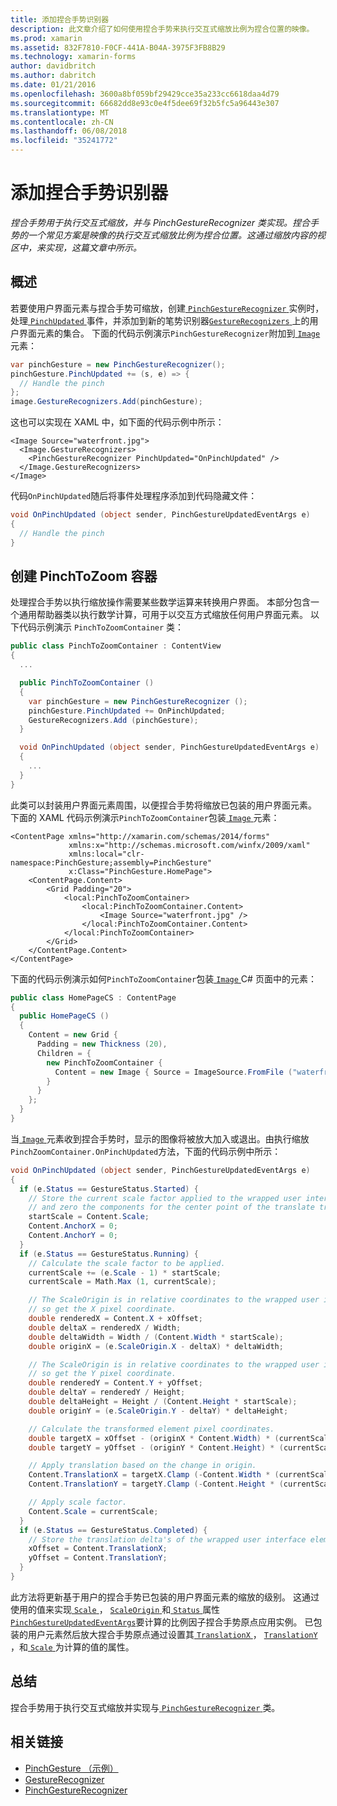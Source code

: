 ```yaml
---
title: 添加捏合手势识别器
description: 此文章介绍了如何使用捏合手势来执行交互式缩放比例为捏合位置的映像。
ms.prod: xamarin
ms.assetid: 832F7810-F0CF-441A-B04A-3975F3FB8B29
ms.technology: xamarin-forms
author: davidbritch
ms.author: dabritch
ms.date: 01/21/2016
ms.openlocfilehash: 3600a8bf059bf29429cce35a233cc6618daa4d79
ms.sourcegitcommit: 66682dd8e93c0e4f5dee69f32b5fc5a96443e307
ms.translationtype: MT
ms.contentlocale: zh-CN
ms.lasthandoff: 06/08/2018
ms.locfileid: "35241772"
---
```

# <a name="adding-a-pinch-gesture-recognizer"></a>添加捏合手势识别器

_捏合手势用于执行交互式缩放，并与 PinchGestureRecognizer 类实现。捏合手势的一个常见方案是映像的执行交互式缩放比例为捏合位置。这通过缩放内容的视区中，来实现，这篇文章中所示。_

## <a name="overview"></a>概述

若要使用户界面元素与捏合手势可缩放，创建[ `PinchGestureRecognizer` ](https://developer.xamarin.com/api/type/Xamarin.Forms.PinchGestureRecognizer/)实例时，处理[ `PinchUpdated` ](https://developer.xamarin.com/api/event/Xamarin.Forms.PinchGestureRecognizer.PinchUpdated/)事件，并添加到新的笔势识别器[`GestureRecognizers` ](https://developer.xamarin.com/api/property/Xamarin.Forms.View.GestureRecognizers/)上的用户界面元素的集合。 下面的代码示例演示`PinchGestureRecognizer`附加到[ `Image` ](https://developer.xamarin.com/api/type/Xamarin.Forms.Image/)元素：

```csharp
var pinchGesture = new PinchGestureRecognizer();
pinchGesture.PinchUpdated += (s, e) => {
  // Handle the pinch
};
image.GestureRecognizers.Add(pinchGesture);
```

这也可以实现在 XAML 中，如下面的代码示例中所示：

```xaml
<Image Source="waterfront.jpg">
  <Image.GestureRecognizers>
    <PinchGestureRecognizer PinchUpdated="OnPinchUpdated" />
  </Image.GestureRecognizers>
</Image>
```

代码`OnPinchUpdated`随后将事件处理程序添加到代码隐藏文件：

```csharp
void OnPinchUpdated (object sender, PinchGestureUpdatedEventArgs e)
{
  // Handle the pinch
}
```

## <a name="creating-a-pinchtozoom-container"></a>创建 PinchToZoom 容器

处理捏合手势以执行缩放操作需要某些数学运算来转换用户界面。 本部分包含一个通用帮助器类以执行数学计算，可用于以交互方式缩放任何用户界面元素。 以下代码示例演示 `PinchToZoomContainer` 类：

```csharp
public class PinchToZoomContainer : ContentView
{
  ...

  public PinchToZoomContainer ()
  {
    var pinchGesture = new PinchGestureRecognizer ();
    pinchGesture.PinchUpdated += OnPinchUpdated;
    GestureRecognizers.Add (pinchGesture);
  }

  void OnPinchUpdated (object sender, PinchGestureUpdatedEventArgs e)
  {
    ...
  }
}
```

此类可以封装用户界面元素周围，以便捏合手势将缩放已包装的用户界面元素。 下面的 XAML 代码示例演示`PinchToZoomContainer`包装[ `Image` ](https://developer.xamarin.com/api/type/Xamarin.Forms.Image/)元素：

```xaml
<ContentPage xmlns="http://xamarin.com/schemas/2014/forms"
             xmlns:x="http://schemas.microsoft.com/winfx/2009/xaml"
             xmlns:local="clr-namespace:PinchGesture;assembly=PinchGesture"
             x:Class="PinchGesture.HomePage">
    <ContentPage.Content>
        <Grid Padding="20">
            <local:PinchToZoomContainer>
                <local:PinchToZoomContainer.Content>
                    <Image Source="waterfront.jpg" />
                </local:PinchToZoomContainer.Content>
            </local:PinchToZoomContainer>
        </Grid>
    </ContentPage.Content>
</ContentPage>
```

下面的代码示例演示如何`PinchToZoomContainer`包装[ `Image` ](https://developer.xamarin.com/api/type/Xamarin.Forms.Image/) C# 页面中的元素：

```csharp
public class HomePageCS : ContentPage
{
  public HomePageCS ()
  {
    Content = new Grid {
      Padding = new Thickness (20),
      Children = {
        new PinchToZoomContainer {
          Content = new Image { Source = ImageSource.FromFile ("waterfront.jpg") }
        }
      }
    };
  }
}
```

当[ `Image` ](https://developer.xamarin.com/api/type/Xamarin.Forms.Image/)元素收到捏合手势时，显示的图像将被放大加入或退出。由执行缩放`PinchZoomContainer.OnPinchUpdated`方法，下面的代码示例中所示：

```csharp
void OnPinchUpdated (object sender, PinchGestureUpdatedEventArgs e)
{
  if (e.Status == GestureStatus.Started) {
    // Store the current scale factor applied to the wrapped user interface element,
    // and zero the components for the center point of the translate transform.
    startScale = Content.Scale;
    Content.AnchorX = 0;
    Content.AnchorY = 0;
  }
  if (e.Status == GestureStatus.Running) {
    // Calculate the scale factor to be applied.
    currentScale += (e.Scale - 1) * startScale;
    currentScale = Math.Max (1, currentScale);

    // The ScaleOrigin is in relative coordinates to the wrapped user interface element,
    // so get the X pixel coordinate.
    double renderedX = Content.X + xOffset;
    double deltaX = renderedX / Width;
    double deltaWidth = Width / (Content.Width * startScale);
    double originX = (e.ScaleOrigin.X - deltaX) * deltaWidth;

    // The ScaleOrigin is in relative coordinates to the wrapped user interface element,
    // so get the Y pixel coordinate.
    double renderedY = Content.Y + yOffset;
    double deltaY = renderedY / Height;
    double deltaHeight = Height / (Content.Height * startScale);
    double originY = (e.ScaleOrigin.Y - deltaY) * deltaHeight;

    // Calculate the transformed element pixel coordinates.
    double targetX = xOffset - (originX * Content.Width) * (currentScale - startScale);
    double targetY = yOffset - (originY * Content.Height) * (currentScale - startScale);

    // Apply translation based on the change in origin.
    Content.TranslationX = targetX.Clamp (-Content.Width * (currentScale - 1), 0);
    Content.TranslationY = targetY.Clamp (-Content.Height * (currentScale - 1), 0);

    // Apply scale factor.
    Content.Scale = currentScale;
  }
  if (e.Status == GestureStatus.Completed) {
    // Store the translation delta's of the wrapped user interface element.
    xOffset = Content.TranslationX;
    yOffset = Content.TranslationY;
  }
}
```

此方法将更新基于用户的捏合手势已包装的用户界面元素的缩放的级别。 这通过使用的值来实现[ `Scale` ](https://developer.xamarin.com/api/property/Xamarin.Forms.PinchGestureUpdatedEventArgs.Scale/)， [ `ScaleOrigin` ](https://developer.xamarin.com/api/property/Xamarin.Forms.PinchGestureUpdatedEventArgs.ScaleOrigin/)和[ `Status` ](https://developer.xamarin.com/api/property/Xamarin.Forms.PinchGestureUpdatedEventArgs.Status/)属性[ `PinchGestureUpdatedEventArgs`](https://developer.xamarin.com/api/type/Xamarin.Forms.PinchGestureUpdatedEventArgs/)要计算的比例因子捏合手势原点应用实例。 已包装的用户元素然后放大捏合手势原点通过设置其[ `TranslationX` ](https://developer.xamarin.com/api/property/Xamarin.Forms.VisualElement.TranslationX/)， [ `TranslationY` ](https://developer.xamarin.com/api/property/Xamarin.Forms.VisualElement.TranslationY/)，和[ `Scale` ](https://developer.xamarin.com/api/property/Xamarin.Forms.VisualElement.Scale/)为计算的值的属性。

## <a name="summary"></a>总结

捏合手势用于执行交互式缩放并实现与[ `PinchGestureRecognizer` ](https://developer.xamarin.com/api/type/Xamarin.Forms.PinchGestureRecognizer/)类。


## <a name="related-links"></a>相关链接

- [PinchGesture （示例）](https://developer.xamarin.com/samples/xamarin-forms/WorkingWithGestures/PinchGesture/)
- [GestureRecognizer](https://developer.xamarin.com/api/type/Xamarin.Forms.GestureRecognizer/)
- [PinchGestureRecognizer](https://developer.xamarin.com/api/type/Xamarin.Forms.PinchGestureRecognizer/)

